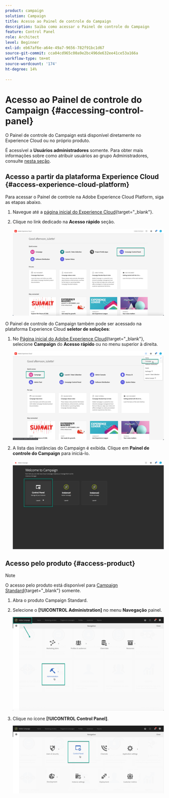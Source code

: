 ```yaml
---
product: campaign
solution: Campaign
title: Acesso ao Painel de controle do Campaign
description: Saiba como acessar o Painel de controle do Campaign
feature: Control Panel
role: Architect
level: Beginner
exl-id: eb67af6e-a64e-49a7-9656-782f91bc1d67
source-git-commit: cca04cd965c00a9e2bc496de632ee41ce53a166a
workflow-type: tm+mt
source-wordcount: '174'
ht-degree: 14%

---
```


# Acesso ao Painel de controle do Campaign {#accessing-control-panel}

O Painel de controle do Campaign está disponível diretamente no Experience Cloud ou no próprio produto.

É acessível a **Usuários administradores** somente. Para obter mais informações sobre como atribuir usuários ao grupo Administradores, consulte [nesta seção](../../discover/using/managing-permissions.md).

## Acesso a partir da plataforma Experience Cloud {#access-experience-cloud-platform}

Para acessar o Painel de controle na Adobe Experience Cloud Platform, siga as etapas abaixo.

1. Navegue até a [página inicial do Experience Cloud](https://experiencecloud.adobe.com/){target="_blank"}.

1. Clique no link dedicado na **Acesso rápido** seção.

   ![](assets/do-not-localize/quickaccess.png)

O Painel de controle do Campaign também pode ser acessado na plataforma Experience Cloud **seletor de soluções**:

1. No [Página inicial do Adobe Experience Cloud](https://experiencecloud.adobe.com/){target="_blank"}, selecione **Campaign** do **Acesso rápido** ou no menu superior à direita.

   ![](assets/do-not-localize/control_panel_access1.png)

1. A lista das instâncias do Campaign é exibida. Clique em **Painel de controle do Campaign** para iniciá-lo.

   ![](assets/do-not-localize/control_panel_access2.png)

## Acesso pelo produto {#access-product}

>[!NOTE]
>
>O acesso pelo produto está disponível para [Campaign Standard](https://experienceleague.adobe.com/docs/campaign-standard/using/campaign-standard-home.html?lang=pt-BR){target="_blank"} somente.

1. Abra o produto Campaign Standard.

1. Selecione o **[!UICONTROL Administration]** no menu **Navegação** painel.

   ![](assets/control_panel_access3.png)

1. Clique no ícone **[!UICONTROL Control Panel]**.

   ![](assets/control_panel_access4.png)
